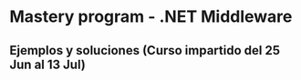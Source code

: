 # Mastery program - .NET Middleware
## Ejemplos y soluciones (Curso impartido del 25 Jun al 13 Jul)
